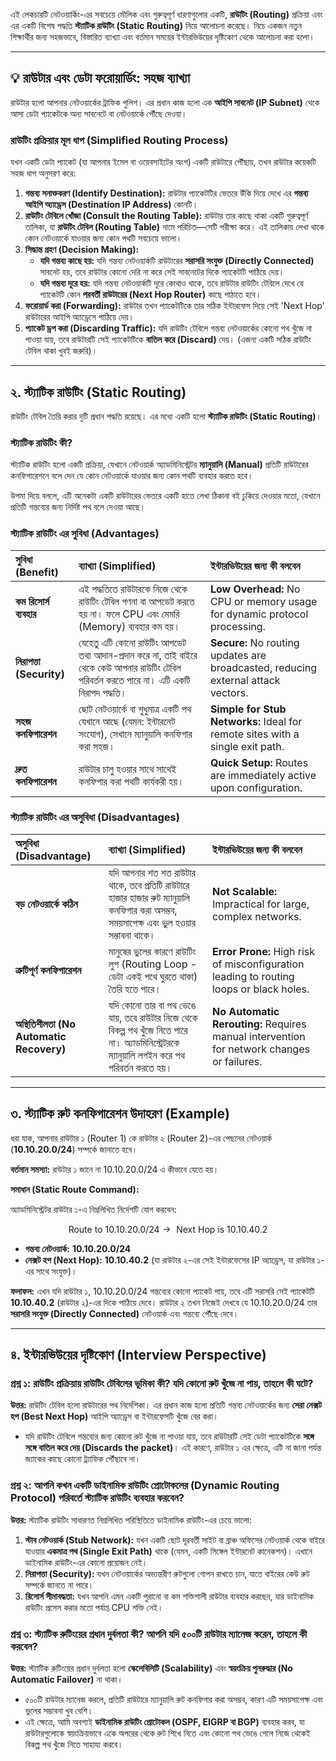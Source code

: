 এই লেকচারটি নেটওয়ার্কিং-এর সবচেয়ে মৌলিক এবং গুরুত্বপূর্ণ ধারণাগুলোর একটি, **রাউটিং (Routing)** প্রক্রিয়া এবং এর একটি বিশেষ পদ্ধতি **স্ট্যাটিক রাউটিং (Static Routing)** নিয়ে আলোচনা করেছে। নিচে একজন নতুন শিক্ষার্থীর জন্য সহজভাবে, বিস্তারিত ব্যাখ্যা এবং বর্তমান সময়ের ইন্টারভিউয়ের দৃষ্টিকোণ থেকে আলোচনা করা হলো।

---

## 💡 রাউটার এবং ডেটা ফরোয়ার্ডিং: সহজ ব্যাখ্যা

রাউটার হলো আপনার নেটওয়ার্কের ট্রাফিক পুলিশ। এর প্রধান কাজ হলো এক **আইপি সাবনেট (IP Subnet)** থেকে আসা ডেটা প্যাকেটকে অন্য সাবনেটে বা নেটওয়ার্কে পৌঁছে দেওয়া।

### রাউটিং প্রক্রিয়ার মূল ধাপ (Simplified Routing Process)

যখন একটি ডেটা প্যাকেট (যা আপনার ইমেল বা ওয়েবসাইটের অংশ) একটি রাউটারে পৌঁছায়, তখন রাউটার কয়েকটি সহজ ধাপ অনুসরণ করে:

1.  **গন্তব্য সনাক্তকরণ (Identify Destination):** রাউটার প্যাকেটটির ভেতরে উঁকি দিয়ে দেখে এর **গন্তব্য আইপি অ্যাড্রেস (Destination IP Address)** কোনটি।
2.  **রাউটিং টেবিলে খোঁজা (Consult the Routing Table):** রাউটার তার কাছে থাকা একটি গুরুত্বপূর্ণ তালিকা, যা **রাউটিং টেবিল (Routing Table)** নামে পরিচিত—সেটি পরীক্ষা করে। এই তালিকায় লেখা থাকে কোন নেটওয়ার্কে যাওয়ার জন্য কোন পথটি সবচেয়ে ভালো।
3.  **সিদ্ধান্ত গ্রহণ (Decision Making):**
    * **যদি গন্তব্য কাছে হয়:** যদি গন্তব্য নেটওয়ার্কটি রাউটারের **সরাসরি সংযুক্ত (Directly Connected)** সাবনেট হয়, তবে রাউটার কোনো দেরি না করে সেই সাবনেটের দিকে প্যাকেটটি পাঠিয়ে দেয়।
    * **যদি গন্তব্য দূরে হয়:** যদি গন্তব্য নেটওয়ার্কটি দূরে কোথাও থাকে, তবে রাউটার রাউটিং টেবিলে দেখে যে প্যাকেটটি কোন **পরবর্তী রাউটারের (Next Hop Router)** কাছে পাঠাতে হবে।
4.  **ফরোয়ার্ড করা (Forwarding):** রাউটার তখন প্যাকেটটিকে তার সঠিক ইন্টারফেস দিয়ে সেই 'Next Hop' রাউটারের আইপি অ্যাড্রেসে পাঠিয়ে দেয়।
5.  **প্যাকেট ড্রপ করা (Discarding Traffic):** যদি রাউটিং টেবিলে গন্তব্য নেটওয়ার্কের কোনো পথ খুঁজে না পাওয়া যায়, তবে রাউটারটি সেই প্যাকেটটিকে **বাতিল করে (Discard)** দেয়। (এজন্য একটি সঠিক রাউটিং টেবিল থাকা খুবই জরুরি)।

---

## ২. স্ট্যাটিক রাউটিং (Static Routing)

রাউটিং টেবিল তৈরি করার দুটি প্রধান পদ্ধতি রয়েছে। এর মধ্যে একটি হলো **স্ট্যাটিক রাউটিং (Static Routing)**।

### স্ট্যাটিক রাউটিং কী?

স্ট্যাটিক রাউটিং হলো একটি প্রক্রিয়া, যেখানে নেটওয়ার্ক অ্যাডমিনিস্ট্রেটর **ম্যানুয়ালি (Manual)** প্রতিটি রাউটারের কনফিগারেশনে বলে দেন যে কোন নেটওয়ার্কে যাওয়ার জন্য কোন পথটি ব্যবহার করতে হবে।

উপমা দিয়ে বললে, এটি অনেকটা একটি রাউটারের ভেতরে একটি হাতে লেখা ঠিকানা বই ঢুকিয়ে দেওয়ার মতো, যেখানে প্রতিটি গন্তব্যের জন্য নির্দিষ্ট পথ বলে দেওয়া আছে।

### স্ট্যাটিক রাউটিং এর সুবিধা (Advantages)

| সুবিধা (Benefit) | ব্যাখ্যা (Simplified) | ইন্টারভিউয়ের জন্য কী বলবেন |
| :--- | :--- | :--- |
| **কম রিসোর্স ব্যবহার** | এই পদ্ধতিতে রাউটারকে নিজে থেকে রাউটিং টেবিল গণনা বা আপডেট করতে হয় না। ফলে CPU এবং মেমরি (Memory) ব্যবহার কম হয়। | **Low Overhead:** No CPU or memory usage for dynamic protocol processing. |
| **নিরাপত্তা (Security)** | যেহেতু এটি কোনো রাউটিং আপডেট তথ্য আদান-প্রদান করে না, তাই বাইরে থেকে কেউ আপনার রাউটিং টেবিল পরিবর্তন করতে পারে না। এটি একটি নিরাপদ পদ্ধতি। | **Secure:** No routing updates are broadcasted, reducing external attack vectors. |
| **সহজ কনফিগারেশন** | ছোট নেটওয়ার্কে বা শুধুমাত্র একটি পথ যেখানে আছে (যেমন: ইন্টারনেট সংযোগ), সেখানে ম্যানুয়ালি কনফিগার করা সহজ। | **Simple for Stub Networks:** Ideal for remote sites with a single exit path. |
| **দ্রুত কনফিগারেশন** | রাউটার চালু হওয়ার সাথে সাথেই কনফিগার করা পথটি কার্যকরী হয়। | **Quick Setup:** Routes are immediately active upon configuration. |

### স্ট্যাটিক রাউটিং এর অসুবিধা (Disadvantages)

| অসুবিধা (Disadvantage) | ব্যাখ্যা (Simplified) | ইন্টারভিউয়ের জন্য কী বলবেন |
| :--- | :--- | :--- |
| **বড় নেটওয়ার্কে কঠিন** | যদি আপনার শত শত রাউটার থাকে, তবে প্রতিটি রাউটারে হাজার হাজার রুট ম্যানুয়ালি কনফিগার করা অসম্ভব, সময়সাপেক্ষ এবং ভুল হওয়ার সম্ভাবনা থাকে। | **Not Scalable:** Impractical for large, complex networks. |
| **ত্রুটিপূর্ণ কনফিগারেশন** | মানুষের ভুলের কারণে রাউটিং লুপ (Routing Loop - ডেটা একই পথে ঘুরতে থাকা) তৈরি হতে পারে। | **Error Prone:** High risk of misconfiguration leading to routing loops or black holes. |
| **অস্থিতিশীলতা (No Automatic Recovery)** | যদি কোনো তার বা পথ ভেঙে যায়, তবে রাউটার নিজে থেকে বিকল্প পথ খুঁজে নিতে পারে না। অ্যাডমিনিস্ট্রেটরকে ম্যানুয়ালি লগইন করে পথ পরিবর্তন করতে হয়। | **No Automatic Rerouting:** Requires manual intervention for network changes or failures. |

---

## ৩. স্ট্যাটিক রুট কনফিগারেশন উদাহরণ (Example)

ধরা যাক, আপনার রাউটার ১ (Router 1) কে রাউটার ২ (Router 2)-এর পেছনের নেটওয়ার্ক (**10.10.20.0/24**) সম্পর্কে জানাতে হবে।

**বর্তমান সমস্যা:** রাউটার ১ জানে না 10.10.20.0/24 এ কীভাবে যেতে হয়।

**সমাধান (Static Route Command):**

অ্যাডমিনিস্ট্রেটর রাউটার ১-এ নিম্নলিখিত নির্দেশটি যোগ করবেন:

$$\text{Route to } 10.10.20.0/24 \rightarrow \text{ Next Hop is } 10.10.40.2$$

* **গন্তব্য নেটওয়ার্ক:** **10.10.20.0/24**
* **নেক্সট হপ (Next Hop):** **10.10.40.2** (যা রাউটার ২-এর সেই ইন্টারফেসের IP অ্যাড্রেস, যা রাউটার ১-এর সাথে সংযুক্ত)।

**ফলাফল:** এখন যদি রাউটার ১, 10.10.20.0/24 গন্তব্যের কোনো প্যাকেট পায়, তবে এটি সরাসরি সেই প্যাকেটটি **10.10.40.2** (রাউটার ২)-এর দিকে পাঠিয়ে দেবে। রাউটার ২ তখন নিজেই দেখবে যে 10.10.20.0/24 তার **সরাসরি সংযুক্ত (Directly Connected)** নেটওয়ার্ক এবং গন্তব্যে পৌঁছে দেবে।

---

## ৪. ইন্টারভিউয়ের দৃষ্টিকোণ (Interview Perspective)

### প্রশ্ন ১: রাউটিং প্রক্রিয়ায় রাউটিং টেবিলের ভূমিকা কী? যদি কোনো রুট খুঁজে না পায়, তাহলে কী ঘটে?

**উত্তর:** রাউটিং টেবিল হলো রাউটারের পথ নির্দেশিকা। এর প্রধান কাজ হলো প্রতিটি গন্তব্য নেটওয়ার্কের জন্য **সেরা নেক্সট হপ (Best Next Hop)** আইপি অ্যাড্রেস বা ইন্টারফেসটি খুঁজে বের করা।

* যদি রাউটিং টেবিলে গন্তব্যের জন্য কোনো রুট খুঁজে না পাওয়া যায়, তবে রাউটারটি সেই ডেটা প্যাকেটটিকে **সঙ্গে সঙ্গে বাতিল করে দেয় (Discards the packet)**। এই কারণে, রাউটার ১ এর ক্ষেত্রে, এটি না জানা পর্যন্ত জ্যাকের কাছে কোনো ট্র্যাফিক পৌঁছাবে না।

### প্রশ্ন ২: আপনি কখন একটি ডাইনামিক রাউটিং প্রোটোকলের (Dynamic Routing Protocol) পরিবর্তে স্ট্যাটিক রাউটিং ব্যবহার করবেন?

**উত্তর:** স্ট্যাটিক রাউটিং সাধারণত নিম্নলিখিত পরিস্থিতিতে ডাইনামিক রাউটিং-এর চেয়ে ভালো:

1.  **স্টাব নেটওয়ার্ক (Stub Network):** যখন একটি ছোট দূরবর্তী সাইট বা ব্রাঞ্চ অফিসের নেটওয়ার্ক থেকে বাইরে যাওয়ার **একমাত্র পথ (Single Exit Path)** থাকে (যেমন, একটি সিঙ্গেল ইন্টারনেট কানেকশন)। এখানে ডাইনামিক রাউটিং-এর কোনো প্রয়োজন নেই।
2.  **নিরাপত্তা (Security):** যখন নেটওয়ার্কের অভ্যন্তরীণ রুটগুলো গোপন রাখতে চান, যাতে বাইরের কেউ রুট সম্পর্কে জানতে না পারে।
3.  **রিসোর্স সীমাবদ্ধতা:** যখন আপনি এমন একটি পুরানো বা কম শক্তিশালী রাউটার ব্যবহার করছেন, যার ডাইনামিক রাউটিং প্রসেস করার মতো পর্যাপ্ত CPU শক্তি নেই।

### প্রশ্ন ৩: স্ট্যাটিক রুটিংয়ের প্রধান দুর্বলতা কী? আপনি যদি ৫০০টি রাউটার ম্যানেজ করেন, তাহলে কী করবেন?

**উত্তর:** স্ট্যাটিক রুটিংয়ের প্রধান দুর্বলতা হলো **স্কেলেবিলিটি (Scalability)** এবং **স্বয়ংক্রিয় পুনরুদ্ধার (No Automatic Failover)** না থাকা।

* ৫০০টি রাউটার ম্যানেজ করলে, প্রতিটি রাউটারে ম্যানুয়ালি রুট কনফিগার করা অসম্ভব, কারণ এটি সময়সাপেক্ষ এবং ভুলের সম্ভাবনা খুব বেশি।
* এই ক্ষেত্রে, আমি অবশ্যই **ডাইনামিক রাউটিং প্রোটোকল (OSPF, EIGRP বা BGP)** ব্যবহার করব, যা রাউটারগুলোকে স্বয়ংক্রিয়ভাবে একে অপরের থেকে রুট শিখে নিতে এবং কোনো পথ ভেঙে গেলে নিজে থেকেই বিকল্প পথ খুঁজে নিতে সাহায্য করবে।
